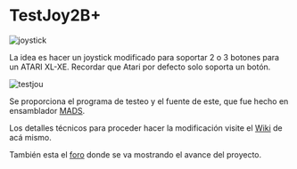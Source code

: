 # TestJoy2B+

![joystick](https://github.com/ascrnet/TestJoy2B/blob/master/img/joy2bplus.png)

La idea es hacer un joystick modificado para soportar 2 o 3 botones para un ATARI XL-XE. Recordar que Atari por defecto solo soporta un botón.

![testjou](https://github.com/ascrnet/TestJoy2B/blob/master/img/testjoy2b.png)

Se proporciona el programa de testeo y el fuente de este, que fue hecho en ensamblador [MADS](http://mads.atari8.info).

Los detalles técnicos para proceder hacer la modificación visite el [Wiki](../../wiki) de acá mismo.

También esta el [foro](http://www.atariware.cl/aw/foro/viewtopic.php?f=4&t=3156) donde se va mostrando el avance del proyecto.


